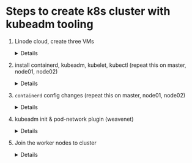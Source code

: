 # Steps to create k8s cluster with kubeadm tooling

1. Linode cloud, create three VMs
   <details>
      
   ```
      VM1: Ubuntu 22.04, London, 2 CPU, 4GB (linode name: master)
      VM2: Ubuntu 22.04, London, 1 CPU, 1GB (linode name: node01)
      VM3: Ubuntu 22.04, London, 1 CPU, 1GB (linode name: node02)
   ```
   
   </details>

2. install containerd, kubeadm, kubelet, kubectl (repeat this on master, node01, node02)
    <details> 
    
    ```
    ssh to master
    sudo apt update -y
    sudo apt install git net-tools tree -y
    git clone <ajaykasam, cka repo>
    cd cka
    sh install.sh
    ```
    
    </details>

3. `containerd` config changes (repeat this on master, node01, node02)

    <details>

      ```
       # rename hosts
       # remove the older containerd config
       # create new default containerd config, change systemdcgroup true
       hostnamectl set-hostname master # node01, node02
       cd /etc/containerd
       echo > config.toml
       containerd config default > config.toml
       # vi config.toml # edit tehe systemdcgroup = true
       systemctl daemon-reload
       systemctl restart containerd
      ```
    
     </details>

 4. kubeadm init & pod-network plugin (weavenet)
     <details>
        
     ```
     # run weavenet pod-network (overlay) addon

     https://kubernetes.io/docs/concepts/cluster-administration/addons/
     https://www.weave.works/docs/net/latest/kubernetes/kube-addon/
     
     kubeadm init # on master node
     kubectl apply -f https://github.com/weaveworks/weave/releases/download/v2.8.1/weave-daemonset-k8s.yaml
     ```
     
     </details>
     
 5. Join the worker nodes to cluster
      <details>

      ```
      # if kubeadm join command lost
      # kubeadm token create --print-join-command
      
      kubeadm join # with token and other args, run on worker nodes
      ```
      </details>



    
